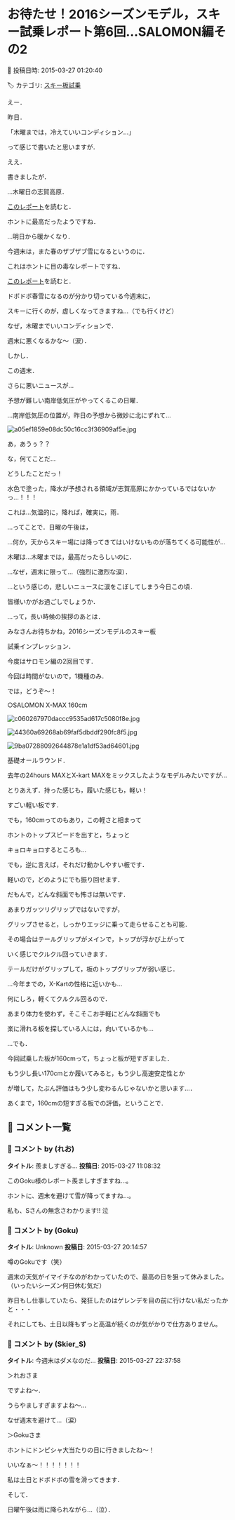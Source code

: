 # お待たせ！2016シーズンモデル，スキー試乗レポート第6回…SALOMON編その2

📅 投稿日時: 2015-03-27 01:20:40

🏷️ カテゴリ: [スキー板試乗](c0bd8048615710cee890e403a36cc9a2b.md)

えー．


昨日．


「木曜までは，冷えていいコンディション…」


って感じで書いたと思いますが．


ええ．


書きましたが．





…木曜日の志賀高原．


[このレポート](http://red.ap.teacup.com/applet/gokurakuskier/20150326/archive)を読むと．


ホントに最高だったようですね．





…明日から暖かくなり．


今週末は，また春のザブザブ雪になるというのに．


これはホントに目の毒なレポートですね．


[このレポート](http://red.ap.teacup.com/applet/gokurakuskier/20150326/archive)を読むと．


ドボドボ春雪になるのが分かり切っている今週末に，


スキーに行くのが，虚しくなってきますね…（でも行くけど）


なぜ，木曜までいいコンディションで．


週末に悪くなるかな～（涙）．





しかし．


この週末．


さらに悪いニュースが…


予想が難しい南岸低気圧がやってくるこの日曜．


…南岸低気圧の位置が，昨日の予想から微妙に北にずれて…




![a05ef1859e08dc50c16cc3f36909af5e.jpg](images/a05ef1859e08dc50c16cc3f36909af5e.jpg)




あ，あうぅ？？


な，何てことだ…


どうしたことだっ！


水色で塗った，降水が予想される領域が志賀高原にかかっているではないかっ…！！！


これは…気温的に，降れば，確実に，雨．


…ってことで．日曜の午後は，


…何か，天からスキー場には降ってきてはいけないものが落ちてくる可能性が…





木曜は…木曜までは，最高だったらしいのに．


…なぜ，週末に限って…（強烈に激烈な涙）．





…という感じの，悲しいニュースに涙をこぼしてしまう今日この頃．


皆様いかがお過ごしでしょうか．





…って，長い時候の挨拶のあとは．


みなさんお待ちかね，2016シーズンモデルのスキー板


試乗インプレッション．


今度はサロモン編の2回目です．


今回は時間がないので，1機種のみ．





では，どうぞ～！


[]()





○SALOMON X-MAX 160cm







![c060267970daccc9535ad617c5080f8e.jpg](images/c060267970daccc9535ad617c5080f8e.jpg)









![44360a69268ab69faf5dbddf290fc8f5.jpg](images/44360a69268ab69faf5dbddf290fc8f5.jpg)









![9ba07288092644878e1a1df53ad64601.jpg](images/9ba07288092644878e1a1df53ad64601.jpg)







基礎オールラウンド．





去年の24hours MAXとX-kart MAXをミックスしたようなモデルみたいですが…


とりあえず．持った感じも，履いた感じも，軽い！


すごい軽い板です．





でも，160cmってのもあり，この軽さと相まって


ホントのトップスピードを出すと，ちょっと


キョロキョロするところも…





でも，逆に言えば，それだけ動かしやすい板です．


軽いので，どのようにでも振り回せます．


だもんで，どんな斜面でも怖さは無いです．





あまりガッツリグリップではないですが，


グリップさせると，しっかりエッジに乗って走らせることも可能．


その場合はテールグリップがメインで，トップが浮かび上がって


いく感じでクルクル回っていきます．


テールだけがグリップして，板のトップグリップが弱い感じ．


…今年までの，X-Kartの性格に近いかも…





何にしろ，軽くてクルクル回るので．


あまり体力を使わず，そこそこお手軽にどんな斜面でも


楽に滑れる板を探している人には，向いているかも…





…でも．


今回試乗した板が160cmって，ちょっと板が短すぎました．


もう少し長い170cmとか履いてみると，もう少し高速安定性とか


が増して，たぶん評価はもう少し変わるんじゃないかと思います…．


あくまで，160cmの短すぎる板での評価，ということで．

## 💬 コメント一覧

### 💬 コメント by (れお)
**タイトル**: 羨ましすぎる…
**投稿日**: 2015-03-27 11:08:32

このGoku様のレポート羨ましすぎますね…。

ホントに、週末を避けて雪が降ってますね…。

私も、Sさんの無念さわかります!! 泣

### 💬 コメント by (Goku)
**タイトル**: Unknown
**投稿日**: 2015-03-27 20:14:57

噂のGokuです（笑）



週末の天気がイマイチなのがわかっていたので、最高の日を狙って休みました。（いったいシーズン何日休む気だ）

昨日もし仕事していたら、発狂したのはゲレンデを目の前に行けない私だったかと・・・



それにしても、土日以降もずっと高温が続くのが気がかりで仕方ありません。

### 💬 コメント by (Skier_S)
**タイトル**: 今週末はダメなのだ…
**投稿日**: 2015-03-27 22:37:58

＞れおさま

ですよね～．

うらやましすぎますよね～…

なぜ週末を避けて…（涙）



＞Gokuさま

ホントにドンピシャ大当たりの日に行きましたね～！

いいなぁ～！！！！！！！

私は土日とドボドボの雪を滑ってきます．

そして．

日曜午後は雨に降られながら…（泣）．

